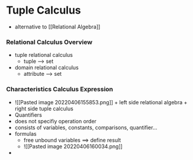 # Tuple Calculus
+ alternative to [[Relational Algebra]]


### Relational Calculus Overview
+ tuple relational calculus
	+ tuple --> set
+ domain relational calculus
	+ attribute --> set


### Characteristics Calculus Expression
+  ![[Pasted image 20220406155853.png]]
		+ left side relational algebra
		+ right side tuple calculus
+ Quantifiers
+ does not specifiy operation order
+ consists of variables, constants, comparisons, quantifier...
+ formulas
	+ free unbound variables ==> define result
	+ ![[Pasted image 20220406160034.png]]
+ 